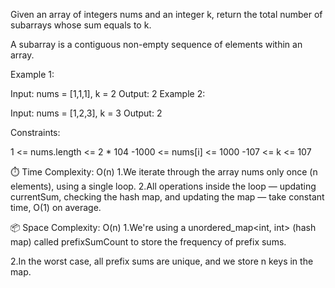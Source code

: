 Given an array of integers nums and an integer k, return the total number of subarrays whose sum equals to k.

A subarray is a contiguous non-empty sequence of elements within an array.

 

Example 1:

Input: nums = [1,1,1], k = 2
Output: 2
Example 2:

Input: nums = [1,2,3], k = 3
Output: 2
 

Constraints:

1 <= nums.length <= 2 * 104
-1000 <= nums[i] <= 1000
-107 <= k <= 107


⏱️ Time Complexity: O(n)
1.We iterate through the array nums only once (n elements), using a single loop.
2.All operations inside the loop — updating currentSum, checking the hash map, and updating the map — take constant time, O(1) on average.

📦 Space Complexity: O(n)
1.We're using a unordered_map<int, int> (hash map) called prefixSumCount to store the frequency of prefix sums.

2.In the worst case, all prefix sums are unique, and we store n keys in the map.